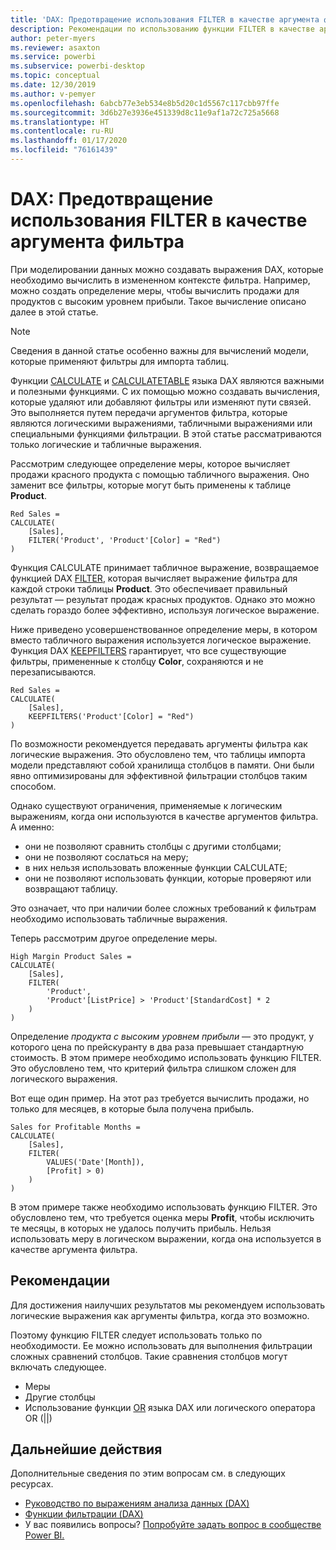 ```yaml
---
title: 'DAX: Предотвращение использования FILTER в качестве аргумента фильтра'
description: Рекомендации по использованию функции FILTER в качестве аргумента фильтра.
author: peter-myers
ms.reviewer: asaxton
ms.service: powerbi
ms.subservice: powerbi-desktop
ms.topic: conceptual
ms.date: 12/30/2019
ms.author: v-pemyer
ms.openlocfilehash: 6abcb77e3eb534e8b5d20c1d5567c117cbb97ffe
ms.sourcegitcommit: 3d6b27e3936e451339d8c11e9af1a72c725a5668
ms.translationtype: HT
ms.contentlocale: ru-RU
ms.lasthandoff: 01/17/2020
ms.locfileid: "76161439"
---
```

# <a name="dax-avoid-using-filter-as-a-filter-argument"></a>DAX: Предотвращение использования FILTER в качестве аргумента фильтра

При моделировании данных можно создавать выражения DAX, которые необходимо вычислить в измененном контексте фильтра. Например, можно создать определение меры, чтобы вычислить продажи для продуктов с высоким уровнем прибыли. Такое вычисление описано далее в этой статье.

> [!NOTE]
> Сведения в данной статье особенно важны для вычислений модели, которые применяют фильтры для импорта таблиц.

Функции [CALCULATE](/dax/calculate-function-dax) и [CALCULATETABLE](/dax/calculatetable-function-dax) языка DAX являются важными и полезными функциями. С их помощью можно создавать вычисления, которые удаляют или добавляют фильтры или изменяют пути связей. Это выполняется путем передачи аргументов фильтра, которые являются логическими выражениями, табличными выражениями или специальными функциями фильтрации. В этой статье рассматриваются только логические и табличные выражения.

Рассмотрим следующее определение меры, которое вычисляет продажи красного продукта с помощью табличного выражения. Оно заменит все фильтры, которые могут быть применены к таблице **Product**.

```dax
Red Sales =
CALCULATE(
    [Sales],
    FILTER('Product', 'Product'[Color] = "Red")
)
```

Функция CALCULATE принимает табличное выражение, возвращаемое функцией DAX [FILTER](/dax/filter-function-dax), которая вычисляет выражение фильтра для каждой строки таблицы **Product**. Это обеспечивает правильный результат — результат продаж красных продуктов. Однако это можно сделать гораздо более эффективно, используя логическое выражение.

Ниже приведено усовершенствованное определение меры, в котором вместо табличного выражения используется логическое выражение. Функция DAX [KEEPFILTERS](/dax/keepfilters-function-dax) гарантирует, что все существующие фильтры, примененные к столбцу **Color**, сохраняются и не перезаписываются.

```dax
Red Sales =
CALCULATE(
    [Sales],
    KEEPFILTERS('Product'[Color] = "Red")
)
```

По возможности рекомендуется передавать аргументы фильтра как логические выражения. Это обусловлено тем, что таблицы импорта модели представляют собой хранилища столбцов в памяти. Они были явно оптимизированы для эффективной фильтрации столбцов таким способом.

Однако существуют ограничения, применяемые к логическим выражениям, когда они используются в качестве аргументов фильтра. А именно:

- они не позволяют сравнить столбцы с другими столбцами;
- они не позволяют сослаться на меру;
- в них нельзя использовать вложенные функции CALCULATE;
- они не позволяют использовать функции, которые проверяют или возвращают таблицу.

Это означает, что при наличии более сложных требований к фильтрам необходимо использовать табличные выражения.

Теперь рассмотрим другое определение меры.

```dax
High Margin Product Sales =
CALCULATE(
    [Sales],
    FILTER(
        'Product',
        'Product'[ListPrice] > 'Product'[StandardCost] * 2
    )
)
```

Определение _продукта с высоким уровнем прибыли_ — это продукт, у которого цена по прейскуранту в два раза превышает стандартную стоимость. В этом примере необходимо использовать функцию FILTER. Это обусловлено тем, что критерий фильтра слишком сложен для логического выражения.

Вот еще один пример. На этот раз требуется вычислить продажи, но только для месяцев, в которые была получена прибыль.

```dax
Sales for Profitable Months =
CALCULATE(
    [Sales],
    FILTER(
        VALUES('Date'[Month]),
        [Profit] > 0)
    )
)
```

В этом примере также необходимо использовать функцию FILTER. Это обусловлено тем, что требуется оценка меры **Profit**, чтобы исключить те месяцы, в которых не удалось получить прибыль. Нельзя использовать меру в логическом выражении, когда она используется в качестве аргумента фильтра.

## <a name="recommendations"></a>Рекомендации

Для достижения наилучших результатов мы рекомендуем использовать логические выражения как аргументы фильтра, когда это возможно.

Поэтому функцию FILTER следует использовать только по необходимости. Ее можно использовать для выполнения фильтрации сложных сравнений столбцов. Такие сравнения столбцов могут включать следующее.

- Меры
- Другие столбцы
- Использование функции [OR](/dax/or-function-dax) языка DAX или логического оператора OR (||)

## <a name="next-steps"></a>Дальнейшие действия

Дополнительные сведения по этим вопросам см. в следующих ресурсах.

- [Руководство по выражениям анализа данных (DAX)](/dax/)
- [Функции фильтрации (DAX)](/dax/filter-function-dax)
- У вас появились вопросы? [Попробуйте задать вопрос в сообществе Power BI.](https://community.powerbi.com/)
